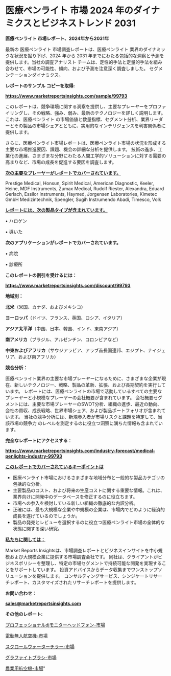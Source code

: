 # 医療ペンライト 市場 2024 年のダイナミクスとビジネストレンド 2031

<strong>医療ペンライト 市場レポート、2024年から2031年</strong>

最新の 医療ペンライト 市場調査レポートは、医療ペンライト 業界のダイナミックな状況を掘り下げ、2024 年から 2031 年までにわたる包括的な洞察と予測を提供します。当社の調査アナリスト チームは、定性的手法と定量的手法を組み合わせて、市場の可能性、傾向、および予測を注意深く調査しました。 セグメンテーションダイナミクス。



<strong>レポートのサンプル コピーを取得:</strong> <a href=https://www.marketreportsinsights.com/sample/99793>

<strong><u>https://www.marketreportsinsights.com/sample/99793</u></strong></a>

このレポートは、競争環境に関する洞察を提供し、主要なプレーヤーをプロファイリングし、その戦略、強み、弱み、最新のテクノロジーを詳しく説明します。 これは、医療ペンライト の市場価値と数量指標、セグメント分析、業界リーダーとその製品の市場シェアとともに、実用的なインテリジェンスを利害関係者に提供します。

さらに、医療ペンライト市場レポートは、医療ペンライト市場の状況を形成する主要な市場推進要因、課題、機会の詳細な分析を提供します。 技術の進歩、工業化の進展、さまざまな分野にわたる人間工学的ソリューションに対する需要の高まりなど、市場の成長を促進する要因を調査します。



<strong><u>次の主要なプレーヤーがレポートでカバーされています。</u></strong>

Prestige Medical, Honsun, Spirit Medical, American Diagnostic, Keeler, Heine, MDF Instruments, Zumax Medical, Rudolf Riester, Alexandra, Eduard Gerlach, Essilor Instruments, Haymed, Jorgensen Laboratories, Kimetec GmbH Medizintechnik, Spengler, Sugih Instrumendo Abadi, Timesco, Volk



<strong><u><b>レポートには、次の製品タイプが含まれています。</b></u></strong>

• ハロゲン

• 導いた



<strong><b>次のアプリケーションがレポートでカバーされています。</b></strong>

• 病院

• 診療所



<strong><b>このレポートの割引を受けるには：</b></strong><a href=https://www.marketreportsinsights.com/discount/99793>

<strong><u>https://www.marketreportsinsights.com/discount/99793</u></strong></a>



<strong>地域別：</strong>



<strong>北米</strong>（米国、カナダ、およびメキシコ）



<strong>ヨーロッパ</strong>（ドイツ、フランス、英国、ロシア、イタリア）



<strong>アジア太平洋</strong>（中国、日本、韓国、インド、東南アジア）



<strong>南アメリカ</strong>（ブラジル、アルゼンチン、コロンビアなど）



<strong>中東およびアフリカ</strong>（サウジアラビア、アラブ首長国連邦、エジプト、ナイジェリア、および南アフリカ）



<strong>競合分析：</strong>

医療ペンライト業界の主要な市場プレーヤーになるために、さまざまな企業が現在、新しいテクノロジー、戦略、製品の革新、拡張、および長期契約を実行しています。 レポートには、医療ペンライトの市場で活動しているすべての主要なプレーヤーと小規模なプレーヤーの会社概要が含まれています。 会社概要セグメントには、主要な市場プレーヤーのSWOT分析、組織の進歩、最近の動向、会社の買収、成長戦略、世界市場シェア、および製品ポートフォリオが含まれています。 当社の競争分析には、新規参入者が市場リスクと課題を特定して、当該市場の競争力 のレベルを測定するのに役立つ洞察に満ちた情報も含まれています。



<strong>完全なレポートにアクセスする</strong>：

<a href=https://www.marketreportsinsights.com/industry-forecast/medical-penlights-industry-99793>

<strong><u>https://www.marketreportsinsights.com/industry-forecast/medical-penlights-industry-99793</u></strong></a>



<strong><u><b>このレポートでカバーされているキーポイントは</b></u></strong>
<ul>
  <li>医療ペンライト市場におけるさまざまな地域分布と一般的な製品カテゴリの包括的な分析。</li>
  <li>主要製品のコスト、および将来の生産コストに関する重要な情報。これは、業界向けに開発中のデータベースを修正するのに役立ちます。</li>
  <li>市場への参入を検討している新しい組織の徹底的な内訳分析。</li>
  <li>正確には、最も大規模な企業や中規模の企業は、市場内でどのように経済的成長を遂げているのでしょうか。</li>
  <li>製品の発売とレビューを選択するのに役立つ医療ペンライト市場の全体的な状態に関する深い研究。</li>
</ul>


<strong><u><b>私たちに関しては：</b></u></strong>

Market Reports Insightsは、市場調査レポートとビジネスインサイトを中小規模および大規模企業に提供する市場調査会社です。 同社は、クライアントがビジネスポリシーを整理し、特定の市場セグメントで持続可能な開発を実現することをサポートしています。 投資アドバイスからデータ収集までワンストップソリューションを提供します。 コンサルティングサービス、シンジケートリサーチレポート、カスタマイズされたリサーチレポートを提供します。



<strong><b>お問い合わせ</b></strong>：

<a href=mailto:sales@marketreportsinsights.com>

<strong><u>sales@marketreportsinsights.com</u></strong></a>



<strong>その他のレポート:</strong>

<a href=https://www.linkedin.com/pulse/プロフェッショナルdjモニターヘッドフォン-市場-2023-swot-a0yjf/>プロフェッショナルdjモニターヘッドフォン-市場</a>

<a href=https://www.linkedin.com/pulse/電動無人航空機-市場-2023-年のダイナミクスとビジネストレンド-2030-ciltf/>電動無人航空機-市場</a>

<a href=https://www.linkedin.com/pulse/スクロールウォーターチラー-市場-2023-収益と成長ドライバー-2030-8rtpf/>スクロールウォーターチラー-市場</a>

<a href=https://www.linkedin.com/pulse/グラファイトブラシ-市場-2023-推進要因と成長機会-2030-pr-news-hub-8mhdf/>グラファイトブラシ-市場</a>

<a href=https://www.linkedin.com/pulse/農業用航空機-市場-2023-swot-分析と最新イノベーション-2030-ln1cc/>農業用航空機-市場</a>"
